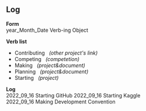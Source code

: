 ## Log
**Form**  
year_Month_Date Verb-ing Object  

**Verb list**
- Contributing &nbsp; *(other project's link)*  
- Competing &nbsp; *(competetion)*
- Making &nbsp; *(project&document)*
- Planning &nbsp; *(project&document)*  
- Starting &nbsp; *(project)*    

**Log**  
2022_09_16 Starting GitHub
2022_09_16 Starting Kaggle  
2022_09_16 Making Development Convention
